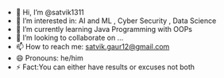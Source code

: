 - 👋 Hi, I’m @satvik1311
- 👀 I’m interested in: AI and ML , Cyber Security , Data Science
- 🌱 I’m currently learning Java Programming with OOPs
- 💞️ I’m looking to collaborate on ...
- 📫 How to reach me: [satvik.gaur12@gmail.com](https://www.linkedin.com/in/satvik-gaur-a550842a5/)
- 😄 Pronouns: he/him
- ⚡ Fact:You can either have results or excuses not both

<!---
satvik1311/satvik1311 is a ✨ special ✨ repository because its `README.md` (this file) appears on your GitHub profile.
You can click the Preview link to take a look at your changes.
--->
